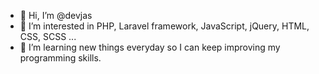 - 👋 Hi, I’m @devjas
- 👀 I’m interested in PHP, Laravel framework, JavaScript, jQuery, HTML, CSS, SCSS ...
- 🌱 I’m learning new things everyday so I can keep improving my programming skills.

<!---
devjas/devjas is a ✨ special ✨ repository because its `README.md` (this file) appears on your GitHub profile.
You can click the Preview link to take a look at your changes.
--->
